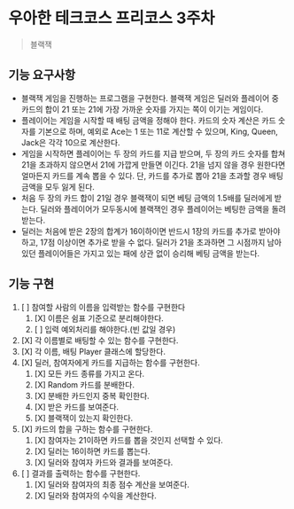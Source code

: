 # 우아한 테크코스 프리코스 3주차

> 블랙잭

## 기능 요구사항

- 블랙잭 게임을 진행하는 프로그램을 구현한다. 블랙잭 게임은 딜러와 플레이어 중 카드의 합이 21 또는 21에 가장 가까운 숫자를 가지는 쪽이 이기는 게임이다.
- 플레이어는 게임을 시작할 때 배팅 금액을 정해야 한다. 카드의 숫자 계산은 카드 숫자를 기본으로 하며, 예외로 Ace는 1 또는 11로 계산할 수 있으며, King, Queen, Jack은 각각 10으로 계산한다.
- 게임을 시작하면 플레이어는 두 장의 카드를 지급 받으며, 두 장의 카드 숫자를 합쳐 21을 초과하지 않으면서 21에 가깝게 만들면 이긴다. 21을 넘지 않을 경우 원한다면 얼마든지 카드를 계속 뽑을 수 있다. 단, 카드를 추가로 뽑아 21을 초과할 경우 배팅 금액을 모두 잃게 된다.
- 처음 두 장의 카드 합이 21일 경우 블랙잭이 되면 베팅 금액의 1.5배를 딜러에게 받는다. 딜러와 플레이어가 모두동시에 블랙잭인 경우 플레이어는 베팅한 금액을 돌려받는다.
- 딜러는 처음에 받은 2장의 합계가 16이하이면 반드시 1장의 카드를 추가로 받아야 하고, 17점 이상이면 추가로 받을 수 없다. 딜러가 21을 초과하면 그 시점까지 남아 있던 플레이어들은 가지고 있는 패에 상관 없이 승리해 베팅 금액을 받는다.

## 기능 구현

1. [  ] 참여할 사람의 이름을 입력받는 함수를 구현한다
   1. [X] 이름은 쉼표 기준으로 분리해야한다.
   2. [  ] 입력 예외처리를 해야한다.(빈 값일 경우)
2. [X] 각 이름별로 배팅할 수 있는 함수를 구현한다.
3. [X] 각 이름, 배팅 Player 클래스에 할당한다.
4. [X] 딜러, 참여자에게 카드를 지급하는 함수를 구현한다.
   1. [X] 모든 카드 종류를 가지고 온다.
   2. [X] Random 카드를 분배한다.
   3. [X] 분배한 카드인지 중복 확인한다.
   4. [X] 받은 카드를 보여준다.
   5. [X] 블랙잭이 있는지 확인한다.
5. [X] 카드의 합을 구하는 함수를 구현한다.
   1. [X] 참여자는 21이하면 카드를 뽑을 것인지 선택할 수 있다.
   2. [X] 딜러는 16이하면 카드를 뽑는다.
   3. [X] 딜러와 참여자 카드와 결과를 보여준다. 
6. [  ] 결과를 출력하는 함수를 구현한다.
   1. [X] 딜러와 참여자의 최종 점수 계산을 보여준다.
   2. [X] 딜러와 참여자의 수익을 계산한다.